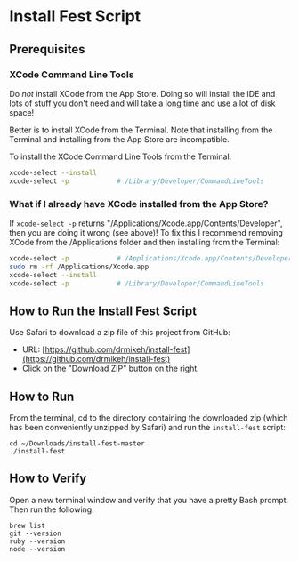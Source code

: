 # Install Fest Script

## Prerequisites

### XCode Command Line Tools

Do _not_ install XCode from the App Store. Doing so will install the IDE and lots of stuff you don't need and will take a long time and use a lot of disk space!

Better is to install XCode from the Terminal. Note that installing from the Terminal and installing from the App Store are incompatible.

To install the XCode Command Line Tools from the Terminal:

```bash
xcode-select --install
xcode-select -p            # /Library/Developer/CommandLineTools
```

### What if I already have XCode installed from the App Store?

If `xcode-select -p` returns "/Applications/Xcode.app/Contents/Developer", then you are doing it wrong (see above)! To fix this I recommend removing XCode from the /Applications folder and then installing from the Terminal:

```bash
xcode-select -p            # /Applications/Xcode.app/Contents/Developer
sudo rm -rf /Applications/Xcode.app
xcode-select --install
xcode-select -p            # /Library/Developer/CommandLineTools
```

## How to Run the Install Fest Script

Use Safari to download a zip file of this project from GitHub:

* URL: [https://github.com/drmikeh/install-fest](https://github.com/drmikeh/install-fest)
* Click on the "Download ZIP" button on the right.

## How to Run

From the terminal, cd to the directory containing the downloaded zip (which has been conveniently unzipped by Safari) and run the `install-fest` script:

```
cd ~/Downloads/install-fest-master
./install-fest
```

## How to Verify

Open a new terminal window and verify that you have a pretty Bash prompt.
Then run the following:

```
brew list
git --version
ruby --version
node --version
```
